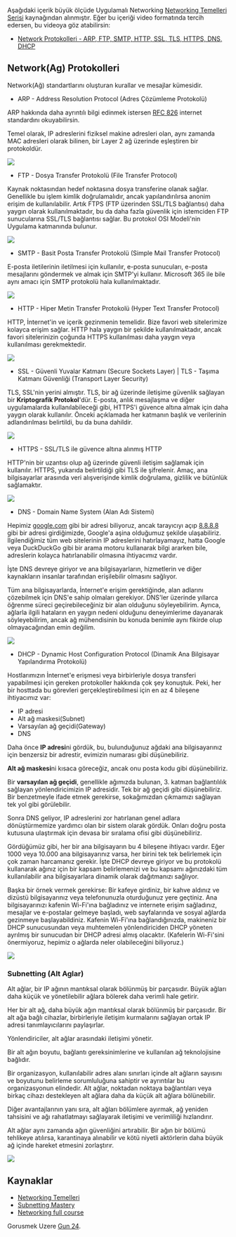
Aşağıdaki içerik büyük ölçüde Uygulamalı Networking [Networking Temelleri Serisi](https://www.youtube.com/playlist?list=PLIFyRwBY_4bRLmKfP1KnZA6rZbRHtxmXi) kaynağından alınmıştır. Eğer bu içeriği video formatında tercih edersen, bu videoya göz atabilirsin:

* [Network Protokolleri - ARP, FTP, SMTP, HTTP, SSL, TLS, HTTPS, DNS, DHCP](https://www.youtube.com/watch?v=E5bSumTAHZE&list=PLIFyRwBY_4bRLmKfP1KnZA6rZbRHtxmXi&index=12)


## Network(Ag) Protokolleri

Network(Ağ) standartlarını oluşturan kurallar ve mesajlar kümesidir.

- ARP - Address Resolution Protocol (Adres Çözümleme Protokolü)

ARP hakkında daha ayrıntılı bilgi edinmek istersen [RFC 826](https://datatracker.ietf.org/doc/html/rfc826) internet standardını okuyabilirsin.

Temel olarak, IP adreslerini fiziksel makine adresleri olan, aynı zamanda MAC adresleri olarak bilinen, bir Layer 2 ağ üzerinde eşleştiren bir protokoldür.

![](Images/Day23_Networking1.png)

- FTP - Dosya Transfer Protokolü (File Transfer Protocol)

Kaynak noktasından hedef noktasına dosya transferine olanak sağlar. Genellikle bu işlem kimlik doğrulamalıdır, ancak yapılandırılırsa anonim erişim de kullanılabilir. Artık FTPS (FTP üzerinden SSL/TLS bağlantısı) daha yaygın olarak kullanılmaktadır, bu da daha fazla güvenlik için istemciden FTP sunucularına SSL/TLS bağlantısı sağlar. Bu protokol OSI Modeli'nin Uygulama katmanında bulunur.

![](Images/Day23_Networking2.png)

- SMTP - Basit Posta Transfer Protokolü (Simple Mail Transfer Protocol)

E-posta iletilerinin iletilmesi için kullanılır, e-posta sunucuları, e-posta mesajlarını göndermek ve almak için SMTP'yi kullanır. Microsoft 365 ile bile aynı amacı için SMTP protokolü hala kullanılmaktadır.

![](Images/Day23_Networking3.png)

- HTTP - Hiper Metin Transfer Protokolü (Hyper Text Transfer Protocol)

HTTP, İnternet'in ve içerik gezinmenin temelidir. Bize favori web sitelerimize kolayca erişim sağlar. HTTP hala yaygın bir şekilde kullanılmaktadır, ancak favori sitelerinizin çoğunda HTTPS kullanılması daha yaygın veya kullanılması gerekmektedir.

![](Images/Day23_Networking4.png)

- SSL - Güvenli Yuvalar Katmanı (Secure Sockets Layer) | TLS - Taşıma Katmanı Güvenliği (Transport Layer Security)

TLS, SSL'nin yerini almıştır. TLS, bir ağ üzerinde iletişime güvenlik sağlayan bir **Kriptografik Protokol**'dür. E-posta, anlık mesajlaşma ve diğer uygulamalarda kullanılabileceği gibi, HTTPS'i güvence altına almak için daha yaygın olarak kullanılır. Önceki açıklamada her katmanın başlık ve verilerinin adlandırılması belirtildi, bu da buna dahildir.

![](Images/Day23_Networking5.png)

- HTTPS - SSL/TLS ile güvence altına alınmış HTTP

HTTP'nin bir uzantısı olup ağ üzerinde güvenli iletişim sağlamak için kullanılır. HTTPS, yukarıda belirtildiği gibi TLS ile şifrelenir. Amaç, ana bilgisayarlar arasında veri alışverişinde kimlik doğrulama, gizlilik ve bütünlük sağlamaktır.

![](Images/Day23_Networking6.png)

- DNS - Domain Name System (Alan Adı Sistemi)

Hepimiz [google.com](https://google.com) gibi bir adresi biliyoruz, ancak tarayıcıyı açıp [8.8.8.8](https://8.8.8.8) gibi bir adresi girdiğimizde, Google'a aşina olduğumuz şekilde ulaşabiliriz. İlgilendiğimiz tüm web sitelerinin IP adreslerini hatırlayamayız, hatta Google veya DuckDuckGo gibi bir arama motoru kullanarak bilgi ararken bile, adreslerin kolayca hatırlanabilir olmasına ihtiyacımız vardır.

İşte DNS devreye giriyor ve ana bilgisayarların, hizmetlerin ve diğer kaynakların insanlar tarafından erişilebilir olmasını sağlıyor.

Tüm ana bilgisayarlarda, İnternet'e erişim gerektiğinde, alan adlarını çözebilmek için DNS'e sahip olmaları gerekiyor. DNS'ler üzerinde yıllarca öğrenme süreci geçirebileceğiniz bir alan olduğunu söyleyebilirim. Ayrıca, ağlarla ilgili hataların en yaygın nedeni olduğunu deneyimlerime dayanarak söyleyebilirim, ancak ağ mühendisinin bu konuda benimle aynı fikirde olup olmayacağından emin değilim.

![](Images/Day23_Networking7.png)

- DHCP - Dynamic Host Configuration Protocol (Dinamik Ana Bilgisayar Yapılandırma Protokolü)

Hostlarımızın İnternet'e erişmesi veya birbirleriyle dosya transferi yapabilmesi için gereken protokoller hakkında çok şey konuştuk. Peki, her bir hosttada bu görevleri gerçekleştirebilmesi için en az 4 bileşene ihtiyacımız var:

- IP adresi
- Alt ağ maskesi(Subnet)
- Varsayılan ağ geçidi(Gateway)
- DNS

Daha önce **IP adresi**ni gördük, bu, bulunduğunuz ağdaki ana bilgisayarınız için benzersiz bir adrestir, evimizin numarası gibi düşünebiliriz.

**Alt ağ maskesi**ni kısaca göreceğiz, ancak onu posta kodu gibi düşünebiliriz.

Bir **varsayılan ağ geçidi**, genellikle ağımızda bulunan, 3. katman bağlantılılık sağlayan yönlendiricimizin IP adresidir. Tek bir ağ geçidi gibi düşünebiliriz. Bir benzetmeyle ifade etmek gerekirse, sokağımızdan çıkmamızı sağlayan tek yol gibi görülebilir.

Sonra DNS geliyor, IP adreslerini zor hatırlanan genel adlara dönüştürmemize yardımcı olan bir sistem olarak gördük. Onları doğru posta kutusuna ulaştırmak için devasa bir sıralama ofisi gibi düşünebiliriz.

Gördüğümüz gibi, her bir ana bilgisayarın bu 4 bileşene ihtiyacı vardır. Eğer 1000 veya 10.000 ana bilgisayarınız varsa, her birini tek tek belirlemek için çok zaman harcamanız gerekir. İşte DHCP devreye giriyor ve bu protokolü kullanarak ağınız için bir kapsam belirlemenizi ve bu kapsamı ağınızdaki tüm kullanılabilir ana bilgisayarlara dinamik olarak dağıtmanızı sağlıyor.

Başka bir örnek vermek gerekirse: Bir kafeye girdiniz, bir kahve aldınız ve dizüstü bilgisayarınız veya telefonunuzla oturduğunuz yere geçtiniz. Ana bilgisayarınızı kafenin Wi-Fi'ına bağladınız ve internete erişim sağladınız, mesajlar ve e-postalar gelmeye başladı, web sayfalarında ve sosyal ağlarda gezinmeye başlayabildiniz. Kafenin Wi-Fi'ına bağlandığınızda, makineniz bir DHCP sunucusundan veya muhtemelen yönlendiriciden DHCP yöneten ayrılmış bir sunucudan bir DHCP adresi almış olacaktır. (Kafelerin Wi-Fi'sini önermiyoruz, hepimiz o ağlarda neler olabileceğini biliyoruz.)

![](Images/Day23_Networking8.png)

### Subnetting (Alt Aglar)

Alt ağlar, bir IP ağının mantıksal olarak bölünmüş bir parçasıdır. Büyük ağları daha küçük ve yönetilebilir ağlara bölerek daha verimli hale getirir.

Her bir alt ağ, daha büyük ağın mantıksal olarak bölünmüş bir parçasıdır. Bir alt ağa bağlı cihazlar, birbirleriyle iletişim kurmalarını sağlayan ortak IP adresi tanımlayıcılarını paylaşırlar.

Yönlendiriciler, alt ağlar arasındaki iletişimi yönetir.

Bir alt ağın boyutu, bağlantı gereksinimlerine ve kullanılan ağ teknolojisine bağlıdır.

Bir organizasyon, kullanılabilir adres alanı sınırları içinde alt ağların sayısını ve boyutunu belirleme sorumluluğuna sahiptir ve ayrıntılar bu organizasyonun elindedir. Alt ağlar, noktadan noktaya bağlantıları veya birkaç cihazı destekleyen alt ağlara daha da küçük alt ağlara bölünebilir.

Diğer avantajlarının yanı sıra, alt ağları bölümlere ayırmak, ağ yeniden tahsisini ve ağı rahatlatmayı sağlayarak iletişimi ve verimliliği hızlandırır.

Alt ağlar aynı zamanda ağın güvenliğini artırabilir. Bir ağın bir bölümü tehlikeye atılırsa, karantinaya alınabilir ve kötü niyetli aktörlerin daha büyük ağ içinde hareket etmesini zorlaştırır.

![](Images/Day23_Networking9.png)

## Kaynaklar

- [Networking Temelleri](https://www.youtube.com/playlist?list=PLIFyRwBY_4bRLmKfP1KnZA6rZbRHtxmXi)
- [Subnetting Mastery](https://www.youtube.com/playlist?list=PLIFyRwBY_4bQUE4IB5c4VPRyDoLgOdExE)
- [Networking full course](https://www.youtube.com/watch?v=IPvYjXCsTg8)

Gorusmek Uzere [Gun 24](day24.md).

